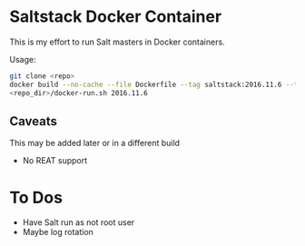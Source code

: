 # Saltstack Docker Container

This is my effort to run Salt masters in Docker containers.

Usage:

```bash
git clone <repo>
docker build --no-cache --file Dockerfile --tag saltstack:2016.11.6 --tag saltstack:latest <repo_dir>
<repo_dir>/docker-run.sh 2016.11.6
```

## Caveats

This may be added later or in a different build

* No REAT support

# To Dos

* Have Salt run as not root user
* Maybe log rotation
